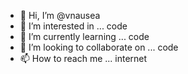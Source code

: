 - 👋 Hi, I’m @vnausea
- 👀 I’m interested in ... code
- 🌱 I’m currently learning ... code
- 💞️ I’m looking to collaborate on ... code
- 📫 How to reach me ... internet

<!---
vnausea/vnausea is a ✨ special ✨ repository because its `README.md` (this file) appears on your GitHub profile.
You can click the Preview link to take a look at your changes.
--->
